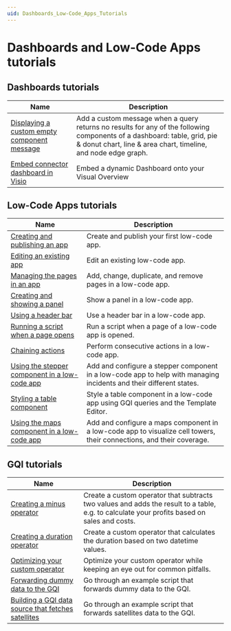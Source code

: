```yaml
---
uid: Dashboards_Low-Code_Apps_Tutorials
---
```


# Dashboards and Low-Code Apps tutorials

## Dashboards tutorials

| Name | Description |
|--|--|
| [Displaying a custom empty component message](xref:Tutorial_Dashboards_Displaying_a_custom_empty_component_message) | Add a custom message when a query returns no results for any of the following components of a dashboard: table, grid, pie & donut chart, line & area chart, timeline, and node edge graph. |
| [Embed connector dashboard in Visio](xref:Tutorial_Embed_Connector_Dashboard_in_Visio) | Embed a dynamic Dashboard onto your Visual Overview |

## Low-Code Apps tutorials

| Name | Description |
|--|--|
| [Creating and publishing an app](xref:Tutorial_Apps_Creating_And_Publishing) | Create and publish your first low-code app. |
| [Editing an existing app](xref:Tutorial_Apps_Edit_Existing_App) | Edit an existing low-code app. |
| [Managing the pages in an app](xref:Tutorial_Apps_Managing_Pages) | Add, change, duplicate, and remove pages in a low-code app. |
| [Creating and showing a panel](xref:Tutorial_Apps_Panel) | Show a panel in a low-code app. |
| [Using a header bar](xref:Tutorial_Apps_Headerbar) | Use a header bar in a low-code app. |
| [Running a script when a page opens](xref:Tutorial_Apps_Script_Upon_Page_Load) | Run a script when a page of a low-code app is opened. |
| [Chaining actions](xref:Tutorial_Apps_Chaining_Actions) | Perform consecutive actions in a low-code app. |
| [Using the stepper component in a low-code app](xref:TutorialStepper) | Add and configure a stepper component in a low-code app to help with managing incidents and their different states. |
| [Styling a table component](xref:Tutorial_Apps_Style_A_Table) | Style a table component in a low-code app using GQI queries and the Template Editor. |
| [Using the maps component in a low-code app](xref:TutorialMaps) | Add and configure a maps component in a low-code app to visualize cell towers, their connections, and their coverage. |

## GQI tutorials

| Name | Description |
|--|--|
| [Creating a minus operator](xref:Creating_Minus_Operator) | Create a custom operator that subtracts two values and adds the result to a table, e.g. to calculate your profits based on sales and costs. |
| [Creating a duration operator](xref:Creating_Duration_Operator) | Create a custom operator that calculates the duration based on two datetime values. |
| [Optimizing your custom operator](xref:Custom_Operator_Tutorial) | Optimize your custom operator while keeping an eye out for common pitfalls. |
| [Forwarding dummy data to the GQI](xref:Ad_hoc_Tutorials) | Go through an example script that forwards dummy data to the GQI. |
| [Building a GQI data source that fetches satellites](xref:Ad_hoc_Tutorials_Satellites) | Go through an example script that forwards satellites data to the GQI. |
